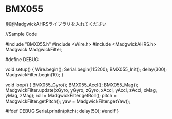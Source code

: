 # BMX055

別途MadgwickAHRSライブラリを入れてください

//Sample Code

#include "BMX055.h"
#include <Wire.h>
#include <MadgwickAHRS.h>
Madgwick MadgwickFilter;

#define DEBUG

void setup() {
  Wire.begin();
  Serial.begin(115200);
  BMX055_Init();
  delay(300);
  MadgwickFilter.begin(10);
}

void loop() {
  BMX055_Gyro();
  BMX055_Accl();
  BMX055_Mag();
  MadgwickFilter.update(xGyro, yGyro, zGyro, xAccl, yAccl, zAccl, xMag, yMag, zMag);
  roll  = MadgwickFilter.getRoll();
  pitch = MadgwickFilter.getPitch();
  yaw   = MadgwickFilter.getYaw();

#ifdef DEBUG
  Serial.println(pitch);
  delay(50);
#endif
}
